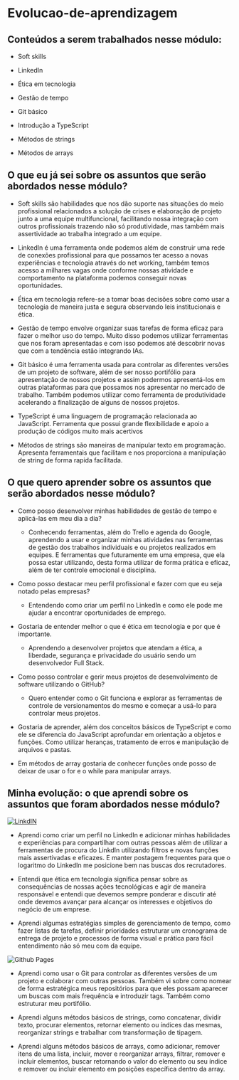 # Evolucao-de-aprendizagem 

 

## Conteúdos a serem trabalhados nesse módulo: 

- Soft skills   

- LinkedIn   

- Ética em tecnologia   

- Gestão de tempo   

- Git básico   

- Introdução a TypeScript   

- Métodos de strings   

- Métodos de arrays   

## O que eu já sei sobre os assuntos que serão abordados nesse módulo?   

- Soft skills são habilidades que nos dão suporte nas situações do meio profissional relacionados a solução de crises e elaboração de projeto junto a uma equipe multifuncional, facilitando nossa integração com outros profissionais trazendo não só produtividade, mas também mais assertividade ao trabalha integrado a um equipe.   

 

- LinkedIn é uma ferramenta onde podemos além de construir uma rede de conexões profissional para que possamos ter acesso a novas experiências e tecnologia através do net working, também temos acesso a milhares vagas onde conforme nossas atividade e comportamento na plataforma podemos conseguir novas oportunidades. 

 

 

- Ética em tecnologia refere-se a tomar boas decisões sobre como usar a tecnologia de maneira justa e segura observando leis institucionais e ética. 

 

- Gestão de tempo envolve organizar suas tarefas de forma eficaz para fazer o melhor uso do tempo. Muito disso podemos utilizar ferramentas que nos foram apresentadas e com isso podemos até descobrir novas que com a tendência estão integrando IAs. 

 

- Git básico é uma ferramenta usada para controlar as diferentes versões de um projeto de software, além de ser nosso portifólio para apresentação de nossos projetos e assim podermos apresentá-los em outras plataformas para que possamos nos apresentar no mercado de trabalho. Também podemos utilizar como ferramenta de produtividade acelerando a finalização de alguns de nossos projetos. 

 

- TypeScript é uma linguagem de programação relacionada ao JavaScript. Ferramenta que possui grande flexibilidade e apoio a produção de códigos muito mais acertivos 

 

- Métodos de strings são maneiras de manipular texto em programação. Apresenta ferramentais que facilitam e nos proporciona a manipulação de string de forma rapida facilitada. 

 

 

## O que quero aprender sobre os assuntos que serão abordados nesse módulo?   

- Como posso desenvolver minhas habilidades de gestão de tempo e aplicá-las em meu dia a dia?   

    - Conhecendo ferramentas, além do Trello e agenda do Google, aprendendo a usar e organizar minhas atividades nas ferramentas de gestão dos trabalhos individuais e ou projetos realizados em equipes. E ferramentas que futuramente em uma empresa, que ela possa estar utilizando, desta forma utilizar de forma prática e eficaz, além de ter controle emocional e disciplina. 

 

- Como posso destacar meu perfil profissional e fazer com que eu seja notado pelas empresas? 

    - Entendendo como criar um perfil no LinkedIn e como ele pode me ajudar a encontrar oportunidades de emprego. 

 

- Gostaria de entender melhor o que é ética em tecnologia e por que é importante. 

    - Aprendendo a desenvolver projetos que atendam a ética, a liberdade, segurança e privacidade do usuário sendo um desenvolvedor Full Stack. 

 

- Como posso controlar e gerir meus projetos de desenvolvimento de software utilizando o GitHub? 

    - Quero entender como o Git funciona e explorar as ferramentas de controle de versionamentos do mesmo e começar a usá-lo para controlar meus projetos. 

 

- Gostaria de aprender, além dos conceitos básicos de TypeScript e como ele se diferencia do JavaScript aprofundar em orientação a objetos e funções. Como utilizar heranças, tratamento de erros e manipulação de arquivos e pastas. 

 

- Em métodos de array gostaria de conhecer funções onde posso de deixar de usar o for e o while para manipular arrays. 

 

## Minha evolução: o que aprendi sobre os assuntos que foram abordados nesse módulo? 
[![LinkdIN](https://img.shields.io/badge/LinkedIn-0077B5?style=for-the-badge&logo=linkedin&logoColor=white)](https://www.linkedin.com/in/claucio-f-d-dos-santos-a2b46532/)
- Aprendi como criar um perfil no LinkedIn e adicionar minhas habilidades e experiências para compartilhar com outras pessoas além de utilizar a ferramentas de procura do LinkdIn utilizando filtros e novas funções mais assertivadas e eficazes. E manter postagem frequentes para que o logaritmo do LinkedIn me posicione bem nas buscas dos recrutadores.

 

- Entendi que ética em tecnologia significa pensar sobre as consequências de nossas ações tecnológicas e agir de maneira responsável e entendi que devemos sempre ponderar e discutir até onde devemos avançar para alcançar os interesses e objetivos do negócio de um emprese. 

 

- Aprendi algumas estratégias simples de gerenciamento de tempo, como fazer listas de tarefas, definir prioridades estruturar um cronograma de entrega de projeto e processos de forma visual e prática para fácil entendimento não só meu com da equipe. 

 
![Github Pages](https://img.shields.io/badge/github%20pages-121013?style=for-the-badge&logo=github&logoColor=white)
- Aprendi como usar o Git para controlar as diferentes versões de um projeto e colaborar com outras pessoas. Também vi sobre como nomear de forma estratégica meus repositórios para que eles possam aparecer um buscas com mais frequência e introduzir tags. Também como estruturar meu portifólio. 

 

- Aprendi alguns métodos básicos de strings, como concatenar, dividir texto, procurar elementos, retornar elemento ou índices das mesmas, reorganizar strings e trabalhar com transformação de tipagem. 

 

- Aprendi alguns métodos básicos de arrays, como adicionar, remover itens de uma lista, incluir, mover e reorganizar arrays, filtrar, remover e incluir elementos, buscar retornando o valor do elemento ou seu índice e remover ou incluir elemento em posições específica dentro da array.